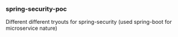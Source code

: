 ### spring-security-poc
Different different tryouts for spring-security (used spring-boot for microservice nature)
